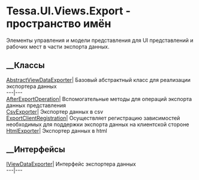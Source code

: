 # Tessa.UI.Views.Export - пространство имён
Элементы управления и модели представления для UI представлений и рабочих мест
в части экспорта данных.
##  __Классы
[AbstractViewDataExporter](T_Tessa_UI_Views_Export_AbstractViewDataExporter.htm)|
Базовый абстрактный класс для реализации экспортера данных  
---|---  
[AfterExportOperation](T_Tessa_UI_Views_Export_AfterExportOperation.htm)|
Вспомогательные методы для операций экспорта данных представления  
[CsvExporter](T_Tessa_UI_Views_Export_CsvExporter.htm)|  Экспортер данных в
csv  
[ExportClientRegistration](T_Tessa_UI_Views_Export_ExportClientRegistration.htm)|
Осуществляет регистрацию зависимостей необходимых для поддержки экспорта
данных на клиентской стороне  
[HtmlExporter](T_Tessa_UI_Views_Export_HtmlExporter.htm)|  Экспортер данных в
html  
## __Интерфейсы
[IViewDataExporter](T_Tessa_UI_Views_Export_IViewDataExporter.htm)|  Интерфейс
экспортера данных  
---|---
